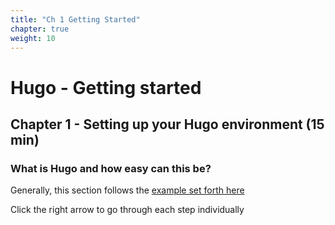 ```yaml
---
title: "Ch 1 Getting Started"
chapter: true
weight: 10
---
```


# Hugo - Getting started

## Chapter 1 - Setting up your Hugo environment (15 min)

### What is Hugo and how easy can this be?

Generally, this section follows the [example set forth here](https://aws-samples.github.io/aws-modernization-workshop-sample/20_build/1_setup/)

Click the right arrow to go through each step individually
